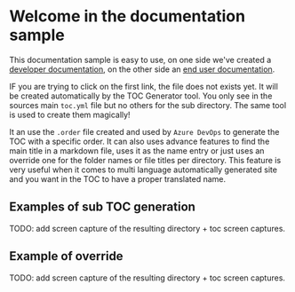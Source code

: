 # Welcome in the documentation sample

This documentation sample is easy to use, on one side we've created a [developer documentation](./docs), on the other side an [end user documentation](./userdocs/index.md).

IF you are trying to click on the first link, the file does not exists yet. It will be created automatically by the TOC Generator tool. You only see in the sources main `toc.yml` file but no others for the sub directory. The same tool is used to create them magically!

It an use the `.order` file created and used by `Azure DevOps` to generate the TOC with a specific order. It can also uses advance features to find the main title in a markdown file, uses it as the name entry or just uses an override one for the folder names or file titles per directory. This feature is very useful when it comes to multi language automatically generated site and you want in the TOC to have a proper translated name.

## Examples of sub TOC generation

TODO: add screen capture of the resulting directory + toc screen captures.

## Example of override

TODO: add screen capture of the resulting directory + toc screen captures.
